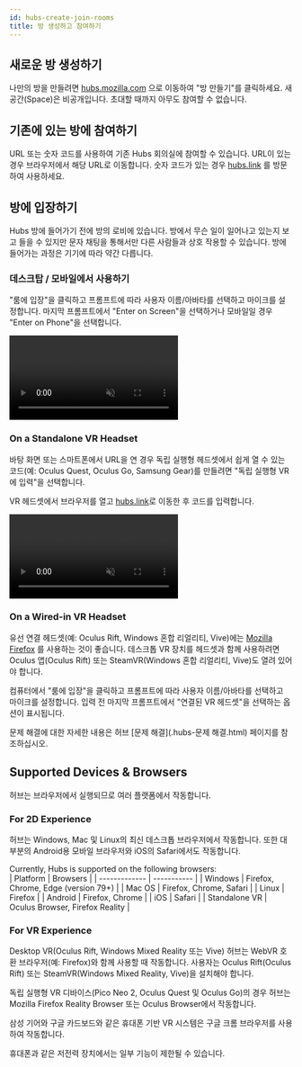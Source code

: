 ```yaml
---
id: hubs-create-join-rooms
title: 방 생성하고 참여하기
---
```


## 새로운 방 생성하기
나만의 방을 만들려면 [hubs.mozilla.com](https://hubs.mozilla.com/) 으로 이동하여 "방 만들기"를 클릭하세요. 새 공간(Space)은 비공개입니다. 초대할 때까지 아무도 참여할 수 없습니다.

## 기존에 있는 방에 참여하기
URL 또는 숫자 코드를 사용하여 기존 Hubs 회의실에 참여할 수 있습니다. URL이 있는 경우 브라우저에서 해당 URL로 이동합니다. 숫자 코드가 있는 경우 [hubs.link](https://hubs.link) 를 방문하여 사용하세요.

## 방에 입장하기
Hubs 방에 들어가기 전에 방의 로비에 있습니다. 방에서 무슨 일이 일어나고 있는지 보고 들을 수 있지만 문자 채팅을 통해서만 다른 사람들과 상호 작용할 수 있습니다. 방에 들어가는 과정은 기기에 따라 약간 다릅니다.

### 데스크탑 / 모바일에서 사용하기 

"룸에 입장"을 클릭하고 프롬프트에 따라 사용자 이름/아바타를 선택하고 마이크를 설정합니다. 마지막 프롬프트에서 "Enter on Screen"을 선택하거나 모바일일 경우 "Enter on Phone"을 선택합니다.

<video autoplay loop muted controls >
  <source src="img/hubs-enter-room.mp4" type="video/mp4">
  <img src="img/intro-hubs-enter-room-min.PNG" alt="Hubs Lobby">
  Your browser does not support HTML5 video.
</video>

### On a Standalone VR Headset

바탕 화면 또는 스마트폰에서 URL을 연 경우 독립 실행형 헤드셋에서 쉽게 열 수 있는 코드(예: Oculus Quest, Oculus Go, Samsung Gear)를 만들려면 "독립 실행형 VR에 입력"을 선택합니다.

VR 헤드셋에서 브라우저를 열고 [hubs.link](https://hubs.link)로 이동한 후 코드를 입력합니다.

<video autoplay loop muted controls >
  <source src="img/hubs-enter-standalone-vr.mp4" type="video/mp4">
  <img src="img/intro-hubs-enter-room-min.PNG" alt="Hubs Lobby">
  Your browser does not support HTML5 video.
</video>

### On a Wired-in VR Headset

유선 연결 헤드셋(예: Oculus Rift, Windows 혼합 리얼리티, Vive)에는 [Mozilla Firefox](https://www.mozilla.org/en-US/firefox/new/) 를 사용하는 것이 좋습니다. 데스크톱 VR 장치를 헤드셋과 함께 사용하려면 Oculus 앱(Oculus Rift) 또는 SteamVR(Windows 혼합 리얼리티, Vive)도 열려 있어야 합니다.

컴퓨터에서 "룸에 입장"을 클릭하고 프롬프트에 따라 사용자 이름/아바타를 선택하고 마이크를 설정합니다. 입력 전 마지막 프롬프트에서 "연결된 VR 헤드셋"을 선택하는 옵션이 표시됩니다.

문제 해결에 대한 자세한 내용은 허브 [문제 해결](.hubs-문제 해결.html) 페이지를 참조하십시오.

<!-- ![Enter room on Wired in device](../../website/static/img/hubs-enter-connected-vr.jpeg)

### On Cardboard

Using Google Chrome on your mobile device, select "Enter Room" and follow the prompts to select a username/avatar and set up your mic. On the final prompt select "Enter on Google Cardboard". -->

## Supported Devices & Browsers

허브는 브라우저에서 실행되므로 여러 플랫폼에서 작동합니다.

### For 2D Experience
허브는 Windows, Mac 및 Linux의 최신 데스크톱 브라우저에서 작동합니다. 또한 대부분의 Android용 모바일 브라우저와 iOS의 Safari에서도 작동합니다.

Currently, Hubs is supported on the following browsers:  
| Platform      | Browsers |
| ------------- | ----------- |
| Windows       | Firefox, Chrome, Edge (version 79+) |
| Mac OS        | Firefox, Chrome, Safari |
| Linux         | Firefox | 
| Android       | Firefox, Chrome | 
| iOS           | Safari | 
| Standalone VR | Oculus Browser, Firefox Reality | 

### For VR Experience
Desktop VR(Oculus Rift, Windows Mixed Reality 또는 Vive) 허브는 WebVR 호환 브라우저(예: Firefox)와 함께 사용할 때 작동합니다. 사용자는 Oculus Rift(Oculus Rift) 또는 SteamVR(Windows Mixed Reality, Vive)을 설치해야 합니다.

독립 실행형 VR 디바이스(Pico Neo 2, Oculus Quest 및 Oculus Go)의 경우 허브는 Mozilla Firefox Reality Browser 또는 Oculus Browser에서 작동합니다.

삼성 기어와 구글 카드보드와 같은 휴대폰 기반 VR 시스템은 구글 크롬 브라우저를 사용하여 작동합니다.

휴대폰과 같은 저전력 장치에서는 일부 기능이 제한될 수 있습니다.


